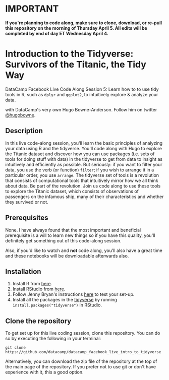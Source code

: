 # IMPORTANT

**If you're planning to code along, make sure to clone, download, or re-pull this repository on the morning of Thursday April 5. All edits will be completed by end of day ET Wednesday April 4.**

# Introduction to the Tidyverse: Survivors of the Titanic, the Tidy Way
DataCamp Facebook Live Code Along Session 5: Learn how to to use tidy tools in R, such as `dplyr` and `ggplot2`, to intuitively explore &amp; analyze your data.

with DataCamp's very own Hugo Bowne-Anderson. Follow him on twitter [@hugobowne](https://twitter.com/hugobowne).

## Description

In this live code-along session, you'll learn the basic principles of analyzing your data using R and the tidyverse. You'll code along with Hugo to explore the Titanic dataset and discover how you can use packages (i.e. sets of tools for doing stuff with data) in the tidyverse to get from data to insight as intuitively and efficiently as possible. But seriously: if you want to filter your data, you use the verb (or function) `filter`; if you wish to arrange it in a particular order, you use `arrange`. The tidyverse set of tools is a revolution that consists of computational tools that intuitively mirror how we all think about data. Be part of the revolution. Join us code along to use these tools to explore the Titanic dataset, which consists of observations of passengers on the infamous ship, many of their characteristics and whether they survived or not.

## Prerequisites

None. I have always found that the most important and beneficial prerequisite is a will to learn new things so if you have this quality, you'll definitely get something out of this code-along session.

Also, if you'd like to watch and **not** code along, you'll also have a great time and these notebooks will be downloadable afterwards also.

## Installation

1. Install R from [here](https://cloud.r-project.org/).
2. Install RStudio from [here](http://www.rstudio.com/ide/download/).
3. Follow Jenny Bryan's instructions [here](https://jennybc.github.io/2014-05-12-ubc/r-setup.html) to test your set-up.
4. Install all the packages in the [tidyverse](https://www.tidyverse.org/packages/) by running `install.packages("tidyverse")` in RStudio.

## Clone the repository

To get set up for this live coding session, clone this repository. You can do so by executing the following in your terminal:

```
git clone https://github.com/datacamp/datacamp_facebook_live_intro_to_tidyverse
```

Alternatively, you can download the zip file of the repository at the top of the main page of the repository. If you prefer not to use git or don't have experience with it, this a good option.
